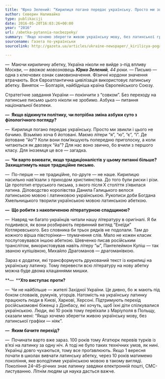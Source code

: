 ```yaml
---
title: "Юрко Зелений: “Кирилиця погано передає українську. Просто ми звикли”"
author: Северин Наливайко
type: publikaciji
date: 2016-05-20T16:03:26+00:00
year: "2016"
url: /abetka-pytannia-nacbezpeky/
summary: 'Якщо хочемо зберегти живою українську мову, без латинської графіки — ніяк. 100 років тому Ататюрк перевів турків на латинку за одну ніч. Якщо 1 вересня почати в школах вивчати латинську абетку, через 10 років матимемо покоління, яке володітиме українською мовою в такому вигляді.'
sourcename: Газета по-українськи
sourcelink: http://gazeta.ua/articles/ukraine-newspaper/_kirilicya-pogano-peredaye-ukrayinsku-prosto-mi-zvikli/698937

---
```


— Маючи кириличну абетку, Україна ніколи не вийде з-під впливу Москви, — _вважає мовознавець **Юрко Зелений**, 44 роки._ — Письмо — одна з ключових ознак самовизначення. Фізичні кордони значення втрачають. Вся Євроатлантична цивілізація використовує латинську абетку. Виняток — Болгарія, найбідніша країна Європейського Союзу.

Стратегічне завдання України — покінчити з &#8220;совком&#8221;. Без переходу на латинське письмо цього ніколи не зробимо. Азбука — питання національної безпеки.


**— Якщо відкинути політику, чи потрібна зміна азбуки суто з філологічного погляду?**

— Кирилиця погано передає українську. Просто ми звикли і цього не бачимо. Візьмімо хоча б йотовані. Маємо літери &#8220;я&#8221;, &#8220;ю&#8221;, &#8220;є&#8221;, &#8220;ї&#8221;. Де йотоване &#8220;йо&#8221;? Коли вони пом&#8217;якшують попередню приголосну, а коли читаються як двозвук &#8220;йа&#8221;? Для нас воно звично, бо вчили з першого класу. Для іноземця це все — загадка.

**— Чи варто воювати, якщо традиціоналістів у цьому питанні більше? Захищатимуть наше традиційне письмо.**

— По-перше — не традиційне, по-друге — не наше. Кирилицю насильно нав&#8217;язали з приходом християнства. До того були риски і різи. Це прототип етруського письма, з якого після Х століття з&#8217;явилася латина. Діловодство королівства Данила Галицького велося латинською мовою і латинковою українською. Рукописи доби Богдана Хмельницького творили українською мовою латинською абеткою.

**— Що робити з накопиченою літературною спадщиною?**

— Навряд чи багато українців читали нашу літературу в оригіналі. Я би подивився, як вони розбирають первинний вигляд &#8220;Енеїди&#8221; Котляревського. Без словника би трьох рядків не подолали. Там до кожного вірша півсторінки— тлумачення слів. Мало не кожен класик послуговувався іншою абеткою. Шевченко писав російським транслітом, використовував навіть літеру &#8220;ы&#8221;, Пантелеймон Куліш — так званою кулішівкою, Михайло Драгоманов — драгоманівкою.

Зараз є додатки, які трансформують друкований текст із кирилиці на українську латинку. Тому перевести всю літературу на нову абетку можна буде двома клацаннями мишки.

**— ****Хто виступає проти?**

— Чи не найбільше — жителі Західної України. Це дивно, бо ж мають під боком словаків, румунів, угорців. Натомість на українську латинку працюють люди в Києві, Харкові, Херсоні. Підтримують перехід російськомовні біженці з Донбасу, які хочуть, щоб їхні діти спілкувалися українською. Люди, які 10 років тому переїхали з Маріуполя в Польщу, сказали мені: &#8220;Якщо хочемо зберегти живою українську мову, без латинської графіки — ніяк&#8221;.

**— Яким бачите перехід?**

— Починати варто вже зараз. 100 років тому Ататюрк перевів турків із в&#8217;язі на латинку за одну ніч. А тоді не було таких технічних умов, як нині. Українці довго чухаються, тому все проґавлюють. Якщо 1 вересня почати в школах вивчати латинську абетку, через 10 років матимемо покоління, яке володітиме українською мовою в такому вигляді. Покоління 24–45-річних знає латинку завдяки електронній пошті, СМС-листуванню. Літнім людям ця наука дасться важче.